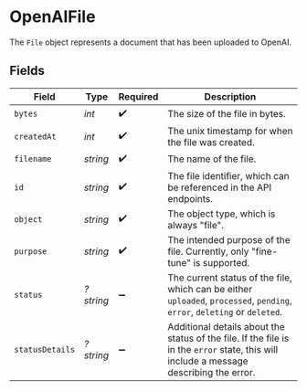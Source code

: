 # OpenAIFile

The `File` object represents a document that has been uploaded to OpenAI.



## Fields

| Field                                                                                                                                    | Type                                                                                                                                     | Required                                                                                                                                 | Description                                                                                                                              |
| ---------------------------------------------------------------------------------------------------------------------------------------- | ---------------------------------------------------------------------------------------------------------------------------------------- | ---------------------------------------------------------------------------------------------------------------------------------------- | ---------------------------------------------------------------------------------------------------------------------------------------- |
| `bytes`                                                                                                                                  | *int*                                                                                                                                    | :heavy_check_mark:                                                                                                                       | The size of the file in bytes.                                                                                                           |
| `createdAt`                                                                                                                              | *int*                                                                                                                                    | :heavy_check_mark:                                                                                                                       | The unix timestamp for when the file was created.                                                                                        |
| `filename`                                                                                                                               | *string*                                                                                                                                 | :heavy_check_mark:                                                                                                                       | The name of the file.                                                                                                                    |
| `id`                                                                                                                                     | *string*                                                                                                                                 | :heavy_check_mark:                                                                                                                       | The file identifier, which can be referenced in the API endpoints.                                                                       |
| `object`                                                                                                                                 | *string*                                                                                                                                 | :heavy_check_mark:                                                                                                                       | The object type, which is always "file".                                                                                                 |
| `purpose`                                                                                                                                | *string*                                                                                                                                 | :heavy_check_mark:                                                                                                                       | The intended purpose of the file. Currently, only "fine-tune" is supported.                                                              |
| `status`                                                                                                                                 | *?string*                                                                                                                                | :heavy_minus_sign:                                                                                                                       | The current status of the file, which can be either `uploaded`, `processed`, `pending`, `error`, `deleting` or `deleted`.                |
| `statusDetails`                                                                                                                          | *?string*                                                                                                                                | :heavy_minus_sign:                                                                                                                       | Additional details about the status of the file. If the file is in the `error` state, this will include a message describing the error.<br/> |